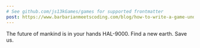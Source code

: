 ```yaml
---
# See github.com/js13kGames/games for supported frontmatter
post: https://www.barbarianmeetscoding.com/blog/how-to-write-a-game-under-13k-while-taking-care-of-a-baby
---
```

The future of mankind is in your hands HAL-9000. Find a new earth. Save us.